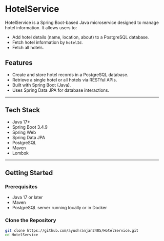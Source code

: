 # HotelService

HotelService is a Spring Boot-based Java microservice designed to manage hotel information. It allows users to:

- Add hotel details (name, location, about) to a PostgreSQL database.
- Fetch hotel information by `hotelId`.
- Fetch all hotels.

## Features

- Create and store hotel records in a PostgreSQL database.
- Retrieve a single hotel or all hotels via RESTful APIs.
- Built with Spring Boot (Java).
- Uses Spring Data JPA for database interactions.

---

## Tech Stack

- Java 17+
- Spring Boot 3.4.9
- Spring Web
- Spring Data JPA
- PostgreSQL
- Maven
- Lombok

---

## Getting Started

### Prerequisites

- Java 17 or later
- Maven
- PostgreSQL server running locally or in Docker

### Clone the Repository

```bash
git clone https://github.com/ayushranjan2405/HotelService.git
cd HotelService
